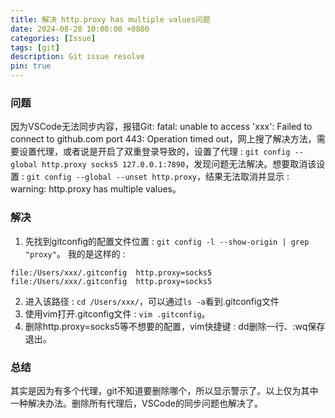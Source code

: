 ```yaml
---
title: 解决 http.proxy has multiple values问题
date: 2024-08-28 10:00:00 +0800
categories: [Issue]
tags: [git]
description: Git issue resolve
pin: true
---
```


### 问题
因为VSCode无法同步内容，报错Git: fatal: unable to access 'xxx': Failed to connect to github.com port 443: Operation timed out，网上搜了解决方法，需要设置代理，或者说是开启了双重登录导致的，设置了代理 : `git config --global http.proxy socks5 127.0.0.1:7890`，发现问题无法解决。想要取消该设置 : `git config --global --unset http.proxy`，结果无法取消并显示 : warning: http.proxy has multiple values。

### 解决
1. 先找到gitconfig的配置文件位置 : `git config -l --show-origin | grep "proxy"`。
我的是这样的 : 
```text
file:/Users/xxx/.gitconfig	http.proxy=socks5
file:/Users/xxx/.gitconfig	http.proxy=socks5
```
2. 进入该路径 : `cd /Users/xxx/`，可以通过`ls -a`看到.gitconfig文件
3. 使用vim打开.gitconfig文件 : `vim .gitconfig`。
4. 删除http.proxy=socks5等不想要的配置，vim快捷键 : dd删除一行、:wq保存退出。

### 总结
其实是因为有多个代理，git不知道要删除哪个，所以显示警示了。以上仅为其中一种解决办法。删除所有代理后，VSCode的同步问题也解决了。



